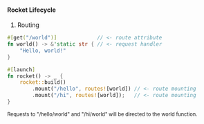 #### Rocket Lifecycle

1. Routing

```rust
#[get("/world")]             // <- route attribute
fn world() -> &'static str { // <- request handler
    "Hello, world!"
}

#[launch]
fn rocket() -> _ {
    rocket::build()
        .mount("/hello", routes![world]) // <- route mounting
        .mount("/hi", routes![world]);   // <- route mounting
}
```

<small>

Requests to "/hello/world" and "/hi/world" will be directed to the world function.

</small>


<aside class="notes">
</aside>
